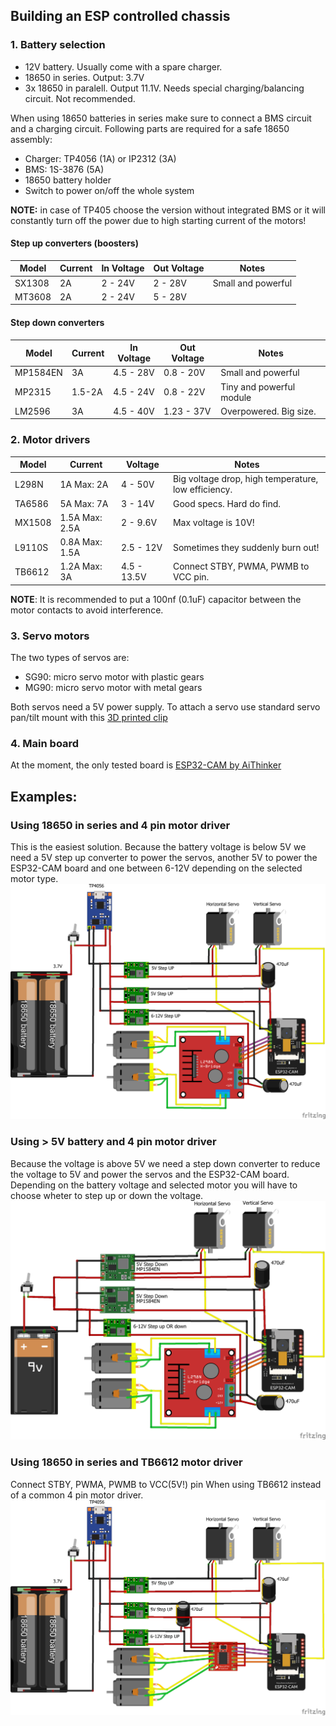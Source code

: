 ## Building an ESP controlled chassis

### 1. Battery selection
- 12V battery. Usually come with a spare charger.
- 18650 in series. Output: 3.7V
- 3x 18650 in paralell. Output 11.1V. Needs special charging/balancing circuit. Not recommended.

When using 18650 batteries in series make sure to connect a BMS circuit and a charging circuit. Following parts are required for a safe 18650 assembly:
- Charger: TP4056 (1A) or IP2312 (3A)
- BMS: 1S-3876 (5A)
- 18650 battery holder
- Switch to power on/off the whole system

**NOTE:** in case of TP405 choose the version without integrated BMS or it will constantly turn off the power due to high starting current of the motors!

#### Step up converters (boosters)

| Model    | Current        | In Voltage   | Out Voltage   | Notes             
|---       |---             |---           |---            |---                        |
| SX1308   | 2A             | 2 - 24V      | 2 - 28V       | Small and powerful        |
| MT3608   | 2A             | 2 - 24V      | 5 - 28V       |                           |

#### Step down converters

| Model    | Current        | In Voltage   | Out Voltage   | Notes                     |
|---       |---             |---           |---            |---                        |
| MP1584EN | 3A             | 4.5 - 28V    | 0.8 - 20V     | Small and powerful        |
| MP2315   | 1.5-2A         | 4.5 - 24V    | 0.8 - 22V     | Tiny and powerful module  |
| LM2596   | 3A             | 4.5 - 40V    | 1.23 - 37V    | Overpowered. Big size.    |

### 2. Motor drivers

| Model  | Current        | Voltage     | Notes                                               |
|---     |---             |---          | ---                                                 |
| L298N  | 1A Max: 2A     | 4 - 50V     | Big voltage drop, high temperature, low efficiency. |
| TA6586 | 5A Max: 7A     | 3 - 14V     | Good specs. Hard do find.                           |
| MX1508 | 1.5A Max: 2.5A | 2 - 9.6V    | Max voltage is 10V!                                 |
| L9110S | 0.8A Max: 1.5A | 2.5 - 12V   | Sometimes they suddenly burn out!                   |
| TB6612 | 1.2A Max: 3A   | 4.5 - 13.5V | Connect STBY, PWMA, PWMB to VCC pin.                |

**NOTE**: It is recommended to put a 100nf (0.1uF) capacitor between the motor contacts to avoid interference.

### 3. Servo motors
The two types of servos are: 
- SG90: micro servo motor with plastic gears
- MG90: micro servo motor with metal gears

Both servos need a 5V power supply. To attach a servo use standard servo pan/tilt mount with this [3D printed clip](https://www.thingiverse.com/thing:4934734)

### 4. Main board
At the moment, the only tested board is [ESP32-CAM by AiThinker](http://www.ai-thinker.com/pro_view-24.html)

## Examples:
### Using 18650 in series and 4 pin motor driver
This is the easiest solution. Because the battery voltage is below 5V we need a 5V step up converter to power the servos, another 5V to power the ESP32-CAM board and one  between 6-12V depending on the selected motor type.
![img](img/Sketch_18650_2PIN_DRV_bb.png)

### Using > 5V battery and 4 pin motor driver
Because the voltage is above 5V we need a step down converter to reduce the voltage to 5V and power the servos and the ESP32-CAM board. Depending on the battery voltage and selected motor you will have to choose wheter to step up or down the voltage.
![img](img/Sketch_9V_2PIN_DRV_bb.png)

### Using 18650 in series and TB6612 motor driver
Connect STBY, PWMA, PWMB to VCC(5V!) pin When using TB6612 instead of a common 4 pin motor driver.
![img](img/Sketch_18650_TB6612_bb.png)
